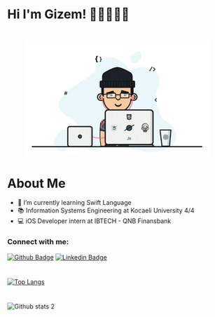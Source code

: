 # Hi I'm Gizem! 👋🏼👩🏻‍💻
<div
  align="center"
  style="margin: 3em;"
>
<img src="https://github.com/dionyysus/dionyysus/blob/main/developer.gif" width="auto">
</div>

# About Me
- 🌱 I’m currently learning Swift Language
- 📚 Information Systems Engineering at Kocaeli University 4/4
- 💻 iOS Developer intern at IBTECH - QNB Finansbank

<!--
**dionyysus/dionyysus** is a ✨ _special_ ✨ repository because its `README.md` (this file) appears on your GitHub profile.

Here are some ideas to get you started:

- 🔭 I’m currently working on ...
- 🌱 I’m currently learning ...
- 👯 I’m looking to collaborate on ...
- 🤔 I’m looking for help with ...
- 💬 Ask me about ...
- 📫 How to reach me: ...
- 😄 Pronouns: ...
- ⚡ Fun fact: ...
-->
### Connect with me:

[![Github Badge](https://img.shields.io/badge/-Github-000?style=quare&labelColor=000&logo=Github&logoColor=white&link=link)](https://github.com/dionyysus) 
[![Linkedin Badge](https://img.shields.io/badge/-Linkedin-0B65C2?style=flat-quare&labelColor=0B65C2&logo=Linkedin&logoColor=white&link=link)](https://www.linkedin.com/in/gizem-coşkun-526376197/)

#
[![Top Langs](https://github-readme-stats.vercel.app/api/top-langs/?username=dionyysus&theme=dark)](https://github.com/dionyysus/github-readme-stats)
#
![Github stats 2](https://github-readme-stats.vercel.app/api?username=dionyysus&show_icons=true&theme=radical)

